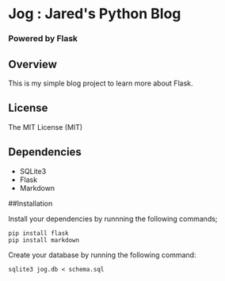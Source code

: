 # Jog : Jared's Python Blog

### Powered by Flask

## Overview

This is my simple blog project to learn more about Flask.

## License

The MIT License (MIT)

## Dependencies

 * SQLite3
 * Flask
 * Markdown

##Installation

Install your dependencies by runnning the following commands;

    pip install flask
    pip install markdown

Create your database by running the following command:

    sqlite3 jog.db < schema.sql
